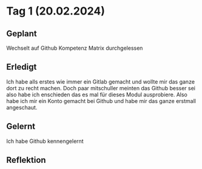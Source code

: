# Tag 1 (20.02.2024)

## Geplant
Wechselt auf Github
Kompetenz Matrix durchgelessen 


## Erledigt 
Ich habe alls erstes wie immer ein Gitlab gemacht und wollte mir das ganze dort zu recht machen. Doch paar mitschuller meinten das Github besser sei also habe ich enschieden das es mal für dieses Modul ausprobiere. 
Also habe ich mir ein Konto gemacht bei Github und habe mir das ganze erstmall angeschaut.




## Gelernt
Ich habe Github kennengelernt 




## Reflektion
